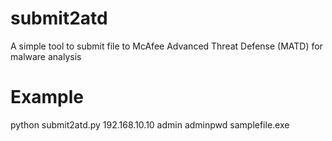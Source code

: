 # submit2atd
A simple tool to submit file to McAfee Advanced Threat Defense (MATD) for malware analysis

# Example
python submit2atd.py 192.168.10.10 admin adminpwd samplefile.exe

